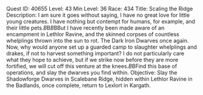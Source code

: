 Quest ID: 40655
Level: 43
Min Level: 36
Race: 434
Title: Scaling the Ridge
Description: I am sure it goes without saying, I have no great love for little young creatures. I have nothing but contempt for humans, for example, and their little pets.$B$B<He sneers beneath his mask.>$B$BBut I have recently been made aware of an encampment in Lethlor Ravine, and the skinned corpses of countless whelplings thrown into the sun to rot. The Dark Iron Dwarves once again. Now, why would anyone set up a guarded camp to slaughter whelplings and drakes, if not to harvest something important? I do not particularly care what they hope to achieve, but if we strike now before they are more fortified, we will cut off this venture at the knees.$B$BFind this base of operations, and slay the dwarves you find within.
Objective: Slay the Shadowforge Dwarves in Scalebane Ridge, hidden within Lethlor Ravine in the Badlands, once complete, return to Lexlort in Kargath.
